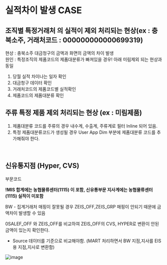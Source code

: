 # 실적차이 발생 CASE

## 조직별 특정거래처 의 실적이 제외 처리되는 현상(ex : 충북소주, 거래처코드 : 000000000000699319)  
현상 : 충북소주 대금청구의 금액과 화면의 금액의 차이 발생  
원인 : 특정조직의 제품코드의 제품대분류가 빠져있을 경우! 아래 미림제외 되는 현상과 동일
1. 당월 실적 차이나는 일자 확인 
2. 대금청구 데이터 확인 
3. 거래처코드의 제품코드별 실적확인
4. 제품코드의 제품대분류 확인



## 주류 특정 제품 제외 처리되는 현상 (ex : 미림제품)  
1. 제품대분류 코드를 주류의 경우 내수계, 수출계, 주류계로 필터 Inline 되어 있음.
2. 특정 제품대분류코드가 생성될 경우 User App Dim 부분에 제품대분류 코드를 추가해줘야 한다.


</br>




## 신유통지점 (Hyper, CVS)
부문코드

**!MIS 합계에는 농협물류센터(1115) 이 포함, 신유통부문 지사계에는 농협물류센터(1115) 실적이 미포함**

BW - 집계거래처 매핑이 잘못될 경우 ZEIS_OFF,ZEIS_GRP 매핑이 안되기 때문에 금액차이 발생할 수 있음 

0SALEF_OFF 와 ZEIS_OFF를 비교하여 ZEIS_OFF의 CVS, HYPER로 변환이 안된 금액이 있는지 확인한다. 

  - Source 데이터를 기준으로 비교해야함. (MART 처리하면서 BW 지점,지사를 EIS용 지점,지사로 변환함)
  
![image](https://user-images.githubusercontent.com/57741822/135037883-40dc01f7-6093-4220-9bea-bbee2d226de2.png)
